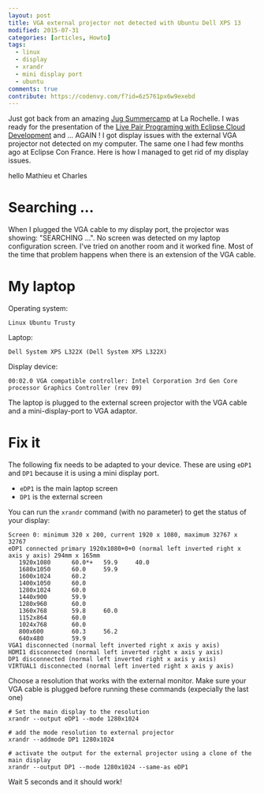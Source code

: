 ```yaml
---
layout: post
title: VGA external projector not detected with Ubuntu Dell XPS 13
modified: 2015-07-31
categories: [articles, Howto]
tags: 
  - linux
  - display
  - xrandr
  - mini display port
  - ubuntu
comments: true
contribute: https://codenvy.com/f?id=6z5761px6w9exebd
---
```


Just got back from an amazing [Jug Summercamp](http://www.jugsummercamp.org/edition/6) at La Rochelle. I was ready for the presentation of the [Live Pair Programing with Eclipse Cloud Development](http://www.jugsummercamp.org/edition/6/presentation/1121) and ...
AGAIN ! I got display issues with the external VGA projector not detected on my computer. The same one I had few months ago at Eclipse Con France.
Here is how I managed to get rid of my display issues.

<!-- more -->

hello Mathieu et Charles

# Searching ...
When I plugged the VGA cable to my display port, the projector was showing: "SEARCHING ...". No screen was detected on my laptop configuration screen.
I've tried on another room and it worked fine. Most of the time that problem happens when there is an extension of the VGA cable.


# My laptop
Operating system:

    Linux Ubuntu Trusty

Laptop:

    Dell System XPS L322X (Dell System XPS L322X)

Display device:

    00:02.0 VGA compatible controller: Intel Corporation 3rd Gen Core processor Graphics Controller (rev 09)


The laptop is plugged to the external screen projector with the VGA cable and a mini-display-port to VGA adaptor.


# Fix it
The following fix needs to be adapted to your device. These are using `eDP1` and `DP1` because it is using a mini display port.

- `eDP1` is the main laptop screen
- `DP1` is the external screen

You can run the `xrandr` command (with no parameter) to get the status of your display:

    Screen 0: minimum 320 x 200, current 1920 x 1080, maximum 32767 x 32767
    eDP1 connected primary 1920x1080+0+0 (normal left inverted right x axis y axis) 294mm x 165mm
       1920x1080      60.0*+   59.9     40.0  
       1680x1050      60.0     59.9  
       1600x1024      60.2  
       1400x1050      60.0  
       1280x1024      60.0  
       1440x900       59.9  
       1280x960       60.0  
       1360x768       59.8     60.0  
       1152x864       60.0  
       1024x768       60.0  
       800x600        60.3     56.2  
       640x480        59.9  
    VGA1 disconnected (normal left inverted right x axis y axis)
    HDMI1 disconnected (normal left inverted right x axis y axis)
    DP1 disconnected (normal left inverted right x axis y axis)
    VIRTUAL1 disconnected (normal left inverted right x axis y axis)


Choose a resolution that works with the external monitor. Make sure your VGA cable is plugged before running these commands (expecially the last one)

    # Set the main display to the resolution
    xrandr --output eDP1 --mode 1280x1024

    # add the mode resolution to external projector
    xrandr --addmode DP1 1280x1024

    # activate the output for the external projector using a clone of the main display
    xrandr --output DP1 --mode 1280x1024 --same-as eDP1


Wait 5 seconds and it should work!
